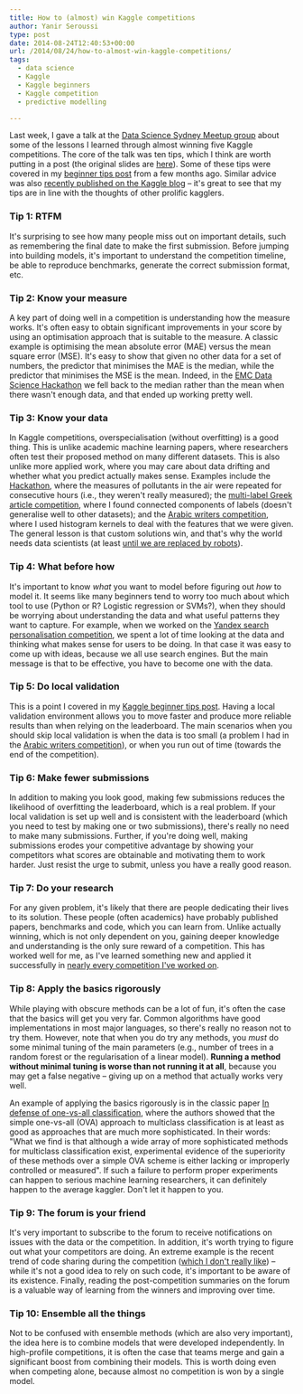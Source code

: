 ```yaml
---
title: How to (almost) win Kaggle competitions
author: Yanir Seroussi
type: post
date: 2014-08-24T12:40:53+00:00
url: /2014/08/24/how-to-almost-win-kaggle-competitions/
tags:
  - data science
  - Kaggle
  - Kaggle beginners
  - Kaggle competition
  - predictive modelling

---
```

Last week, I gave a talk at the <a href="http://www.meetup.com/Data-Science-Sydney/" target="_blank" rel="noopener">Data Science Sydney Meetup group</a> about some of the lessons I learned through almost winning five Kaggle competitions. The core of the talk was ten tips, which I think are worth putting in a post (the original slides are <a href="http://yanirs.github.io/talks/data-science-sydney-winning-kaggle/" target="_blank" rel="noopener">here</a>). Some of these tips were covered in my [beginner tips post][1] from a few months ago. Similar advice was also <a href="http://blog.kaggle.com/2014/08/01/learning-from-the-best/" target="_blank" rel="noopener">recently published on the Kaggle blog</a> – it's great to see that my tips are in line with the thoughts of other prolific kagglers.

### Tip 1: RTFM

It's surprising to see how many people miss out on important details, such as remembering the final date to make the first submission. Before jumping into building models, it's important to understand the competition timeline, be able to reproduce benchmarks, generate the correct submission format, etc.

### Tip 2: Know your measure

A key part of doing well in a competition is understanding how the measure works. It's often easy to obtain significant improvements in your score by using an optimisation approach that is suitable to the measure. A classic example is optimising the mean absolute error (MAE) versus the mean square error (MSE). It's easy to show that given no other data for a set of numbers, the predictor that minimises the MAE is the median, while the predictor that minimises the MSE is the mean. Indeed, in the <a href="https://www.kaggle.com/c/dsg-hackathon/forums/t/1821/general-approaches-to-partitioning-the-models/10631#post10631" target="_blank" rel="noopener">EMC Data Science Hackathon</a> we fell back to the median rather than the mean when there wasn't enough data, and that ended up working pretty well.

### Tip 3: Know your data

In Kaggle competitions, overspecialisation (without overfitting) is a good thing. This is unlike academic machine learning papers, where researchers often test their proposed method on many different datasets. This is also unlike more applied work, where you may care about data drifting and whether what you predict actually makes sense. Examples include the <a href="https://www.kaggle.com/c/dsg-hackathon/forums/t/1821/general-approaches-to-partitioning-the-models/10631#post10631" target="_blank" rel="noopener">Hackathon</a>, where the measures of pollutants in the air were repeated for consecutive hours (i.e., they weren't really measured); the <a title="Greek Media Monitoring Kaggle competition: My approach" href="https://yanirseroussi.com/2014/10/07/greek-media-monitoring-kaggle-competition-my-approach/" target="_blank" rel="noopener">multi-label Greek article competition</a>, where I found connected components of labels (doesn't generalise well to other datasets); and the <a href="http://blog.kaggle.com/2012/04/29/on-diffusion-kernels-histograms-and-arabic-writer-identification/" target="_blank" rel="noopener">Arabic writers competition</a>, where I used histogram kernels to deal with the features that we were given. The general lesson is that custom solutions win, and that's why the world needs data scientists (at least <a href="http://www.datarobot.com/" target="_blank" rel="noopener">until we are replaced by robots</a>).

### Tip 4: What before how

It's important to know _what_ you want to model before figuring out _how_ to model it. It seems like many beginners tend to worry too much about which tool to use (Python or R? Logistic regression or SVMs?), when they should be worrying about understanding the data and what useful patterns they want to capture. For example, when we worked on the [Yandex search personalisation competition][2], we spent a lot of time looking at the data and thinking what makes sense for users to be doing. In that case it was easy to come up with ideas, because we all use search engines. But the main message is that to be effective, you have to become one with the data.

### Tip 5: Do local validation

This is a point I covered in my [Kaggle beginner tips post][3]. Having a local validation environment allows you to move faster and produce more reliable results than when relying on the leaderboard. The main scenarios when you should skip local validation is when the data is too small (a problem I had in the <a href="http://blog.kaggle.com/2012/04/29/on-diffusion-kernels-histograms-and-arabic-writer-identification/" target="_blank" rel="noopener">Arabic writers competition</a>), or when you run out of time (towards the end of the competition).

### Tip 6: Make fewer submissions

In addition to making you look good, making few submissions reduces the likelihood of overfitting the leaderboard, which is a real problem. If your local validation is set up well and is consistent with the leaderboard (which you need to test by making one or two submissions), there's really no need to make many submissions. Further, if you're doing well, making submissions erodes your competitive advantage by showing your competitors what scores are obtainable and motivating them to work harder. Just resist the urge to submit, unless you have a really good reason.

### Tip 7: Do your research

For any given problem, it's likely that there are people dedicating their lives to its solution. These people (often academics) have probably published papers, benchmarks and code, which you can learn from. Unlike actually winning, which is not only dependent on you, gaining deeper knowledge and understanding is the only sure reward of a competition. This has worked well for me, as I've learned something new and applied it successfully in [nearly every competition I've worked on][4].

### Tip 8: Apply the basics rigorously

While playing with obscure methods can be a lot of fun, it's often the case that the basics will get you very far. Common algorithms have good implementations in most major languages, so there's really no reason not to try them. However, note that when you do try any methods, you _must_ do some minimal tuning of the main parameters (e.g., number of trees in a random forest or the regularisation of a linear model). **Running a method without minimal tuning is worse than not running it at all**, because you may get a false negative – giving up on a method that actually works very well.

An example of applying the basics rigorously is in the classic paper <a href="http://jmlr.org/papers/volume5/rifkin04a/rifkin04a.pdf" target="_blank" rel="noopener">In defense of one-vs-all classification</a>, where the authors showed that the simple one-vs-all (OVA) approach to multiclass classification is at least as good as approaches that are much more sophisticated. In their words: "What we find is that although a wide array of more sophisticated methods for multiclass classification exist, experimental evidence of the superiority of these methods over a simple OVA scheme is either lacking or improperly controlled or measured". If such a failure to perform proper experiments can happen to serious machine learning researchers, it can definitely happen to the average kaggler. Don't let it happen to you.

### Tip 9: The forum is your friend

It's very important to subscribe to the forum to receive notifications on issues with the data or the competition. In addition, it's worth trying to figure out what your competitors are doing. An extreme example is the recent trend of code sharing during the competition (<a href="http://www.kaggle.com/forums/t/5681/fed-up-with-beating-benchmark-code/30787#post30787" target="_blank" rel="noopener">which I don't really like</a>) – while it's not a good idea to rely on such code, it's important to be aware of its existence. Finally, reading the post-competition summaries on the forum is a valuable way of learning from the winners and improving over time.

### Tip 10: Ensemble all the things

Not to be confused with ensemble methods (which are also very important), the idea here is to combine models that were developed independently. In high-profile competitions, it is often the case that teams merge and gain a significant boost from combining their models. This is worth doing even when competing alone, because almost no competition is won by a single model.

 [1]: https://yanirseroussi.com/2014/01/19/kaggle-beginner-tips/
 [2]: https://www.kaggle.com/c/yandex-personalized-web-search-challenge/forums/t/6811/share-your-approach/37306#post37306
 [3]: https://yanirseroussi.com/2014/01/19/kaggle-beginner-tips/#validation
 [4]: https://yanirseroussi.com/2014/04/05/kaggle-competition-summaries/
